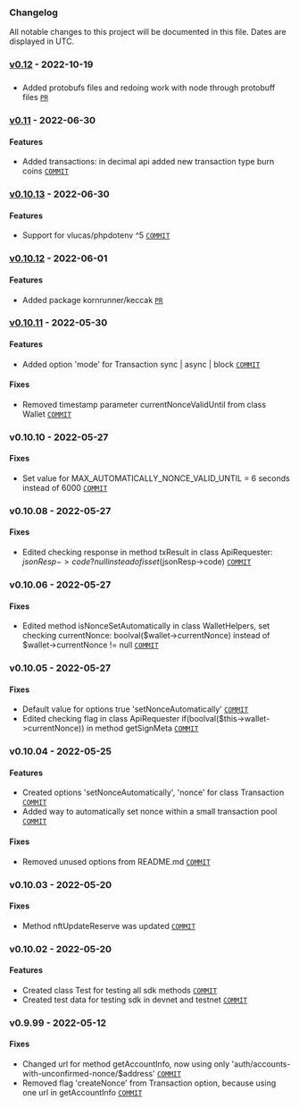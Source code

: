 ### Changelog

All notable changes to this project will be documented in this file. Dates are displayed in UTC.

### [v0.12]() - 2022-10-19
###
* Added protobufs files and redoing work with node through protobuff files [`PR`](https://bitbucket.org/decimalteam/decimal-php-sdk/pull-requests/61)

### [v0.11](https://bitbucket.org/decimalteam/decimal-php-sdk/compare/0.11..0.10.13) - 2022-06-30
#### Features
* Added transactions: in decimal api added new transaction type burn coins  [`COMMIT`](https://bitbucket.org/decimalteam/decimal-php-sdk/commits/83f68661bcbd3255e39d5a40318e0a4c2fdcb1ea)

### [v0.10.13](https://bitbucket.org/decimalteam/decimal-php-sdk/compare/0.10.13..0.10.12) - 2022-06-30
#### Features
* Support for vlucas/phpdotenv ^5 [`COMMIT`](https://bitbucket.org/decimalteam/decimal-php-sdk/commits/666d4b1bbc90acd48e34013d23b6a69339df3c33)

### [v0.10.12](https://bitbucket.org/decimalteam/decimal-php-sdk/compare/0.10.12..0.10.11) - 2022-06-01
#### Features
* Added package kornrunner/keccak  [`PR`](https://bitbucket.org/decimalteam/decimal-php-sdk/pull-requests/59)

### [v0.10.11](https://bitbucket.org/decimalteam/decimal-php-sdk/compare/0.10.11..0.10.10) - 2022-05-30
#### Features
* Added option 'mode' for Transaction sync | async | block [`COMMIT`](https://bitbucket.org/decimalteam/decimal-php-sdk/commits/40048d033c0afbb0fcaa3b323e273ffce7832d5e)
#### Fixes
* Removed timestamp parameter currentNonceValidUntil from class Wallet [`COMMIT`](https://bitbucket.org/decimalteam/decimal-php-sdk/commits/40048d033c0afbb0fcaa3b323e273ffce7832d5e)

### v0.10.10 - 2022-05-27
#### Fixes
* Set value for MAX_AUTOMATICALLY_NONCE_VALID_UNTIL = 6 seconds instead of 6000 [`COMMIT`](https://bitbucket.org/decimalteam/decimal-php-sdk/commits/769de17a5bea2768e0c2c0e475eaafc7b48d66c8)

### v0.10.08 - 2022-05-27
#### Fixes
* Edited checking response in method txResult in class ApiRequester: $jsonResp->code ? null instead of isset($jsonResp->code) [`COMMIT`](https://bitbucket.org/decimalteam/decimal-php-sdk/commits/4556d4b06058f7033c77cb9f4148db350a1de266)

### v0.10.06 - 2022-05-27
#### Fixes
* Edited method isNonceSetAutomatically in class WalletHelpers, set checking currentNonce: boolval($wallet->currentNonce) instead of $wallet->currentNonce != null [`COMMIT`](https://bitbucket.org/decimalteam/decimal-php-sdk/commits/59c02fb147829a7cfffafeecbfcbb3fa21e2b732)

### v0.10.05 - 2022-05-27
#### Fixes
* Default value for options true 'setNonceAutomatically' [`COMMIT`](https://bitbucket.org/decimalteam/decimal-php-sdk/commits/65f327cd0652989d38d2854ec37cb9b299a9684f)
* Edited checking flag in class ApiRequester if(boolval($this->wallet->currentNonce)) in method getSignMeta [`COMMIT`](https://bitbucket.org/decimalteam/decimal-php-sdk/commits/65f327cd0652989d38d2854ec37cb9b299a9684f)

### v0.10.04 - 2022-05-25
#### Features
* Created options 'setNonceAutomatically', 'nonce' for class Transaction [`COMMIT`](https://bitbucket.org/decimalteam/decimal-php-sdk/commits/604734eaaf7691fc4bf809fd2d6b1d4397f3bbb2)
* Added way to automatically set nonce within a small transaction pool [`COMMIT`](https://bitbucket.org/decimalteam/decimal-php-sdk/commits/604734eaaf7691fc4bf809fd2d6b1d4397f3bbb2)
#### Fixes
* Removed unused options from README.md [`COMMIT`](https://bitbucket.org/decimalteam/decimal-php-sdk/commits/604734eaaf7691fc4bf809fd2d6b1d4397f3bbb2)

### v0.10.03 - 2022-05-20
#### Fixes
* Method nftUpdateReserve was updated [`COMMIT`](https://bitbucket.org/decimalteam/decimal-php-sdk/commits/50fbf407bc6e003b53b76d9df074af14ad29bd1a)

### v0.10.02 - 2022-05-20
#### Features
* Created class Test for testing all sdk methods [`COMMIT`](https://bitbucket.org/decimalteam/decimal-php-sdk/commits/50121fa06f5a7d521ed0a97491d8a5965f79c1d7)
* Created test data for testing sdk in devnet and testnet [`COMMIT`](https://bitbucket.org/decimalteam/decimal-php-sdk/commits/50121fa06f5a7d521ed0a97491d8a5965f79c1d7)

### v0.9.99 - 2022-05-12
#### Fixes
* Changed url for method getAccountInfo, now using only 'auth/accounts-with-unconfirmed-nonce/$address' [`COMMIT`](https://bitbucket.org/decimalteam/decimal-php-sdk/commits/0820d8dd336e45d2d4ba177b71ef56c4131290d9)
* Removed flag 'createNonce' from Transaction option, because using one url in getAccountInfo [`COMMIT`](https://bitbucket.org/decimalteam/decimal-php-sdk/commits/0820d8dd336e45d2d4ba177b71ef56c4131290d9)
